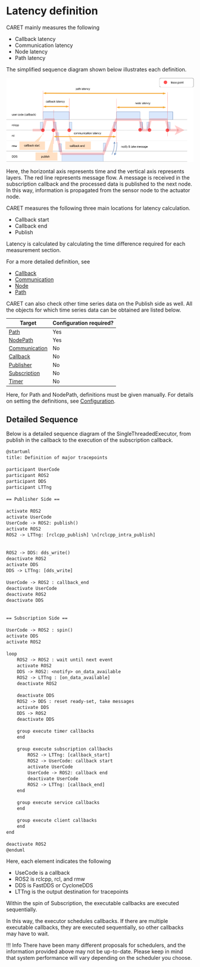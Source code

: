 # Latency definition

CARET mainly measures the following

- Callback latency
- Communication latency
- Node latency
- Path latency

The simplified sequence diagram shown below illustrates each definition.

![Latency overview](../../imgs/latency_overview.png)

Here, the horizontal axis represents time and the vertical axis represents layers.
The red line represents message flow.
A message is received in the subscription callback and the processed data is published to the next node.
In this way, information is propagated from the sensor node to the actuator node.

CARET measures the following three main locations for latency calculation.

- Callback start
- Callback end
- Publish

Latency is calculated by calculating the time difference required for each measurement section.

For a more detailed definition, see

- [Callback](./callback.md)
- [Communication](./communication.md)
- [Node](./node.md)
- [Path](./path.md)

CARET can also check other time series data on the Publish side as well.
All the objects for which time series data can be obtained are listed below.

| Target                              | Configuration required? |
| ----------------------------------- | ----------------------- |
| [Path](./path.md)                   | Yes                     |
| [NodePath](./node.md)               | Yes                     |
| [Communication](./communication.md) | No                      |
| [Callback](./callback.md)           | No                      |
| [Publisher](./publisher.md)         | No                      |
| [Subscription](./subscription.md)   | No                      |
| [Timer](./timer.md)                 | No                      |

Here, for Path and NodePath, definitions must be given manually.
For details on setting the definitions, see [Configuration](../../configuration/index.md).

## Detailed Sequence

Below is a detailed sequence diagram of the SingleThreadedExecutor, from publish in the callback to the execution of the subscription callback.

```plantuml
@startuml
title: Definition of major tracepoints

participant UserCode
participant ROS2
participant DDS
participant LTTng

== Publisher Side ==

activate ROS2
activate UserCode
UserCode -> ROS2: publish()
activate ROS2
ROS2 -> LTTng: [rclcpp_publish] \n[rclcpp_intra_publish]


ROS2 -> DDS: dds_write()
deactivate ROS2
activate DDS
DDS -> LTTng: [dds_write]

UserCode -> ROS2 : callback_end
deactivate UserCode
deactivate ROS2
deactivate DDS


== Subscription Side ==

UserCode -> ROS2 : spin()
activate DDS
activate ROS2

loop
    ROS2 -> ROS2 : wait until next event
    activate ROS2
    DDS -> ROS2: <notify> on_data_available
    ROS2 -> LTTng : [on_data_available]
    deactivate ROS2

    deactivate DDS
    ROS2 -> DDS : reset ready-set, take messages
    activate DDS
    DDS -> ROS2
    deactivate DDS

    group execute timer callbacks
    end

    group execute subscription callbacks
        ROS2 -> LTTng: [callback_start]
        ROS2 -> UserCode: callback start
        activate UserCode
        UserCode -> ROS2: callback end
        deactivate UserCode
        ROS2 -> LTTng: [callback_end]
    end

    group execute service callbacks
    end

    group execute client callbacks
    end
end

deactivate ROS2
@enduml
```

Here, each element indicates the following

- UseCode is a callback
- ROS2 is rclcpp, rcl, and rmw
- DDS is FastDDS or CycloneDDS
- LTTng is the output destination for tracepoints

Within the spin of Subscription, the executable callbacks are executed sequentially.

In this way, the executor schedules callbacks.
If there are multiple executable callbacks, they are executed sequentially, so other callbacks may have to wait.

<prettier-ignore-start>
!!! Info
      There have been many different proposals for schedulers, and the information provided above may not be up-to-date.
      Please keep in mind that system performance will vary depending on the scheduler you choose.
<prettier-ignore-end>
